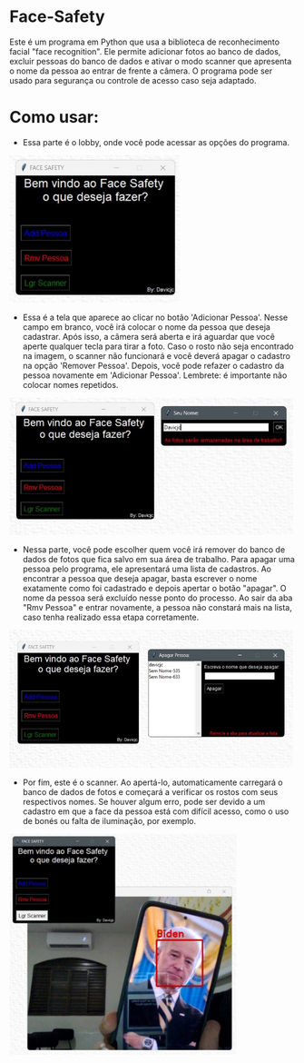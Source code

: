 # Face-Safety
Este é um programa em Python que usa a biblioteca de reconhecimento facial "face recognition". Ele permite adicionar fotos ao banco de dados, excluir pessoas do banco de dados e ativar o modo scanner que apresenta o nome da pessoa ao entrar de frente a câmera. O programa pode ser usado para segurança ou controle de acesso caso seja adaptado.

# Como usar:

-  Essa parte é o lobby, onde você pode acessar as opções do programa.
<img src="https://github.com/Davicjc/Face-Safety/blob/main/Fotos/1-Lobby.jpg?raw=true" width="300">

-  Essa é a tela que aparece ao clicar no botão 'Adicionar Pessoa'. Nesse campo em branco, você irá colocar o nome da pessoa que deseja cadastrar. Após isso, a câmera será aberta e irá aguardar que você aperte qualquer tecla para tirar a foto. Caso o rosto não seja encontrado na imagem, o scanner não funcionará e você deverá apagar o cadastro na opção 'Remover Pessoa'. Depois, você pode refazer o cadastro da pessoa novamente em 'Adicionar Pessoa'. Lembrete: é importante não colocar nomes repetidos.
<img src="https://github.com/Davicjc/Face-Safety/blob/main/Fotos/2-Add.jpg?raw=true" width="500">

-  Nessa parte, você pode escolher quem você irá remover do banco de dados de fotos que fica salvo em sua área de trabalho. Para apagar uma pessoa pelo programa, ele apresentará uma lista de cadastros. Ao encontrar a pessoa que deseja apagar, basta escrever o nome exatamente como foi cadastrado e depois apertar o botão "apagar". O nome da pessoa será excluído nesse ponto do processo. Ao sair da aba "Rmv Pessoa" e entrar novamente, a pessoa não constará mais na lista, caso tenha realizado essa etapa corretamente.
<img src="https://github.com/Davicjc/Face-Safety/blob/main/Fotos/3-Rmv.jpg?raw=true" width="500">

-  Por fim, este é o scanner. Ao apertá-lo, automaticamente carregará o banco de dados de fotos e começará a verificar os rostos com seus respectivos nomes. Se houver algum erro, pode ser devido a um cadastro em que a face da pessoa está com difícil acesso, como o uso de bonés ou falta de iluminação, por exemplo.
<img src="https://github.com/Davicjc/Face-Safety/blob/main/Fotos/4-Scanner.jpg?raw=true" width="400">

